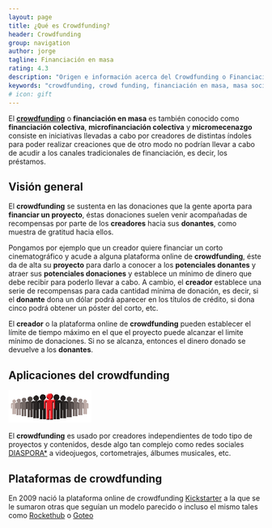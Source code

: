 ```yaml
---
layout: page
title: ¿Qué es Crowdfunding?
header: Crowdfunding 
group: navigation
author: jorge
tagline: Financiación en masa
rating: 4.3
description: "Origen e información acerca del Crowdfunding o Financiación en masa"
keywords: "crowdfunding, crowd funding, financiación en masa, masa social, financiación colectiva, copyleft, donaciones, préstamo, creadores, donantes"
# icon: gift
---
```


El [**crowdfunding**](http://es.wikipedia.org/wiki/Financiaci%C3%B3n_en_masa) o **financiación en masa** es también conocido como **financiación colectiva**,
**microfinanciación colectiva** y **micromecenazgo** consiste en iniciativas llevadas a cabo por creadores de distintas índoles
para poder realizar creaciones que de otro modo no podrían llevar a cabo de acudir a los canales tradicionales de financiación, es decir, los préstamos.

Visión general
--------------
El **crowdfunding** se sustenta en las donaciones que la gente aporta para **financiar un proyecto**, éstas donaciones suelen venir acompañadas
de recompensas por parte de los **creadores** hacia sus **donantes**, como muestra de gratitud hacia ellos.

Pongamos por ejemplo que un creador quiere financiar un corto cinematográfico y acude a alguna plataforma online de **crowdfunding**, éste da de alta
su **proyecto** para darlo a conocer a los **potenciales donantes** y atraer sus **potenciales donaciones** y establece un mínimo de dinero que debe
recibir para poderlo llevar a cabo. A cambio, el **creador** establece una serie de recompensas para cada cantidad mínima de donación, es decir, si el
**donante** dona un dólar podrá aparecer en los títulos de crédito, si dona cinco podrá obtener un póster del corto, etc.

El **creador** o la plataforma online de **crowdfunding** pueden establecer el límite de tiempo máximo en el que el proyecto puede alcanzar el limite
mínimo de donaciones. Si no se alcanza, entonces el dinero donado se devuelve a los **donantes**.

Aplicaciones del crowdfunding
-----------------------------
<div class="row">
	<div class="span4">
		<img src="assets/img/crowdfunding.gif" alt="Crowdfunding" title="Crowdfunding" />
	</div>
	<div class="span10">
		<p>
		El <strong>crowdfunding</strong> es usado por creadores independientes de todo tipo de proyectos y contenidos, desde algo tan complejo como redes sociales <a href="https://joindiaspora.com/">DIASPORA*</a> a videojuegos, cortometrajes, álbumes musicales, etc.
		</p>
	</div>
</div>


Plataformas de crowdfunding
---------------------------
En 2009 nació la plataforma online de crowdfunding [Kickstarter](http://www.kickstarter.com/) a la que se le sumaron otras que seguían un modelo
parecido o incluso el mismo tales como [Rockethub](http://www.rockethub.com) o [Goteo](http://www.goteo.org)
